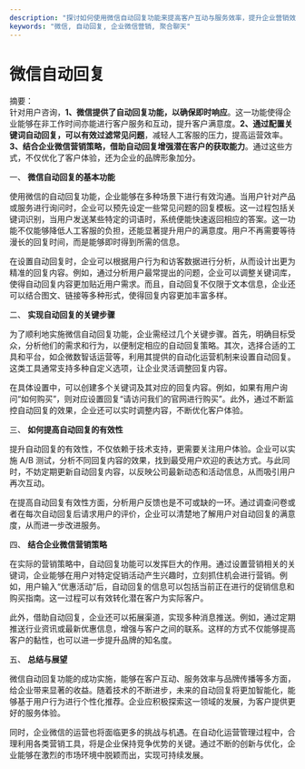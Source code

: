 ```yaml
---
description: "探讨如何使用微信自动回复功能来提高客户互动与服务效率，提升企业营销效果。"
keywords: "微信, 自动回复, 企业微信营销, 聚合聊天"
---
```

# 微信自动回复

摘要：  
针对用户咨询，**1、微信提供了自动回复功能，以确保即时响应**。这一功能使得企业能够在非工作时间亦能进行客户服务和互动，提升客户满意度。**2、通过配置关键词自动回复，可以有效过滤常见问题**，减轻人工客服的压力，提高运营效率。**3、结合企业微信营销策略，借助自动回复增强潜在客户的获取能力**。通过这些方式，不仅优化了客户体验，还为企业的品牌形象加分。

一、 **微信自动回复的基本功能**  

使用微信的自动回复功能，企业能够在多种场景下进行有效沟通。当用户针对产品或服务进行询问时，企业可以预先设定一些常见问题的回复模板。这一过程包括关键词识别，当用户发送某些特定的词语时，系统便能快速返回相应的答案。这一功能不仅能够降低人工客服的负担，还能显著提升用户的满意度。用户不再需要等待漫长的回复时间，而是能够即时得到所需的信息。

在设置自动回复时，企业可以根据用户行为和访客数据进行分析，从而设计出更为精准的回复内容。例如，通过分析用户最常提出的问题，企业可以调整关键词库，使得自动回复内容更加贴近用户需求。而且，自动回复不仅限于文本信息，企业还可以结合图文、链接等多种形式，使得回复内容更加丰富多样。

二、 **实现自动回复的关键步骤**  

为了顺利地实施微信自动回复功能，企业需经过几个关键步骤。首先，明确目标受众，分析他们的需求和行为，以便制定相应的自动回复策略。其次，选择合适的工具和平台，如企微数智话运营等，利用其提供的自动化运营机制来设置自动回复。这类工具通常支持多种自定义选项，让企业灵活调整回复内容。

在具体设置中，可以创建多个关键词及其对应的回复内容。例如，如果有用户询问“如何购买”，则对应设置回复“请访问我们的官网进行购买”。此外，通过不断监控自动回复的效果，企业还可以实时调整内容，不断优化客户体验。

三、 **如何提高自动回复的有效性**  

提升自动回复的有效性，不仅依赖于技术支持，更需要关注用户体验。企业可以实施 A/B 测试，分析不同回复内容的效果，找到最受用户欢迎的表达方式。与此同时，不妨定期更新自动回复内容，以反映公司最新动态和活动信息，从而吸引用户再次互动。

在提高自动回复有效性方面，分析用户反馈也是不可或缺的一环。通过调查问卷或者在每次自动回复后请求用户的评价，企业可以清楚地了解用户对自动回复的满意度，从而进一步改进服务。

四、 **结合企业微信营销策略**  

在实际的营销策略中，自动回复功能可以发挥巨大的作用。通过设置营销相关的关键词，企业能够在用户对特定促销活动产生兴趣时，立刻抓住机会进行营销。例如，用户输入“优惠活动”后，自动回复的信息可以包括当前正在进行的促销信息和购买指南。这一过程可以有效转化潜在客户为实际客户。

此外，借助自动回复，企业还可以拓展渠道，实现多种消息推送。例如，通过定期推送行业资讯或最新优惠信息，增强与客户之间的联系。这样的方式不仅能够提高客户的黏性，也可以进一步提升品牌的知名度。

五、 **总结与展望**  

微信自动回复功能的成功实施，能够在客户互动、服务效率与品牌传播等多方面，给企业带来显著的收益。随着技术的不断进步，未来的自动回复将更加智能化，能够基于用户行为进行个性化推荐。企业应积极探索这一领域的发展，为客户提供更好的服务体验。

同时，企业微信的运营也将面临更多的挑战与机遇。在自动化运营管理过程中，合理利用各类营销工具，将是企业保持竞争优势的关键。通过不断的创新与优化，企业能够在激烈的市场环境中脱颖而出，实现可持续发展。

